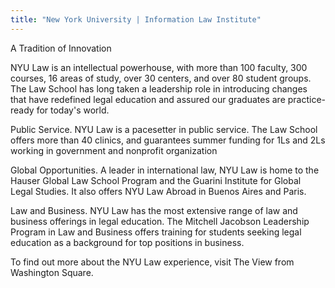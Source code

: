 ```yaml
---
title: "New York University | Information Law Institute"
---
```


A Tradition of Innovation

NYU Law is an intellectual powerhouse, with more than 100 faculty, 300 courses, 16 areas of study, over 30 centers, and over 80 student groups. The Law School has long taken a leadership role in introducing changes that have redefined legal education and assured our graduates are practice-ready for today's world. 

Public Service. NYU Law is a pacesetter in public service. The Law School offers more than 40 clinics, and guarantees summer funding for 1Ls and 2Ls working in government and nonprofit organization

Global Opportunities. A leader in international law, NYU Law is home to the Hauser Global Law School Program and the Guarini Institute for Global Legal Studies. It also offers NYU Law Abroad in Buenos Aires and Paris.

Law and Business. NYU Law has the most extensive range of law and business offerings in legal education. The Mitchell Jacobson Leadership Program in Law and Business offers training for students seeking legal education as a background for top positions in business.

To find out more about the NYU Law experience, visit The View from Washington Square.


